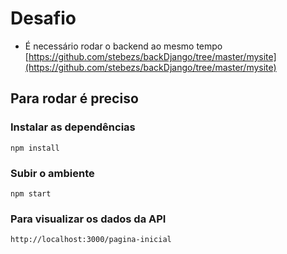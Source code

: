 # Desafio

- É necessário rodar o backend ao mesmo tempo
[https://github.com/stebezs/backDjango/tree/master/mysite](https://github.com/stebezs/backDjango/tree/master/mysite)

## Para rodar é preciso
### Instalar as dependências

    npm install

###  Subir o ambiente

    npm start

### Para visualizar os dados da API

    http://localhost:3000/pagina-inicial
